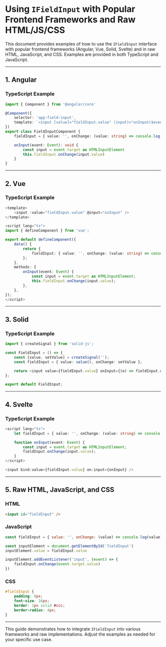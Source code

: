 # Using `IFieldInput` with Popular Frontend Frameworks and Raw HTML/JS/CSS

This document provides examples of how to use the `IFieldInput` interface with popular frontend frameworks (Angular, Vue, Solid, Svelte) and in raw HTML, JavaScript, and CSS. Examples are provided in both TypeScript and JavaScript.

---

## 1. Angular

### TypeScript Example

```typescript
import { Component } from '@angular/core'

@Component({
    selector: 'app-field-input',
    template: `<input [value]="fieldInput.value" (input)="onInput($event)" />`
})
export class FieldInputComponent {
    fieldInput = { value: '', onChange: (value: string) => console.log(value) }

    onInput(event: Event): void {
        const input = event.target as HTMLInputElement
        this.fieldInput.onChange(input.value)
    }
}
```

---

## 2. Vue

### TypeScript Example

```typescript
<template>
    <input :value="fieldInput.value" @input="onInput" />
</template>

<script lang="ts">
import { defineComponent } from 'vue';

export default defineComponent({
    data() {
        return {
            fieldInput: { value: '', onChange: (value: string) => console.log(value) },
        };
    },
    methods: {
        onInput(event: Event) {
            const input = event.target as HTMLInputElement;
            this.fieldInput.onChange(input.value);
        },
    },
});
</script>
```

---

## 3. Solid

### TypeScript Example

```typescript
import { createSignal } from 'solid-js';

const FieldInput = () => {
    const [value, setValue] = createSignal('');
    const fieldInput = { value: value(), onChange: setValue };

    return <input value={fieldInput.value} onInput={(e) => fieldInput.onChange(e.currentTarget.value)} />;
};

export default FieldInput;
```

---

## 4. Svelte

### TypeScript Example

```typescript
<script lang="ts">
    let fieldInput = { value: '', onChange: (value: string) => console.log(value) };

    function onInput(event: Event) {
        const input = event.target as HTMLInputElement;
        fieldInput.onChange(input.value);
    }
</script>

<input bind:value={fieldInput.value} on:input={onInput} />
```

---

## 5. Raw HTML, JavaScript, and CSS

### HTML

```html
<input id="fieldInput" />
```

### JavaScript

```javascript
const fieldInput = { value: '', onChange: (value) => console.log(value) }

const inputElement = document.getElementById('fieldInput')
inputElement.value = fieldInput.value

inputElement.addEventListener('input', (event) => {
    fieldInput.onChange(event.target.value)
})
```

### CSS

```css
#fieldInput {
    padding: 8px;
    font-size: 16px;
    border: 1px solid #ccc;
    border-radius: 4px;
}
```

---

This guide demonstrates how to integrate `IFieldInput` into various frameworks and raw implementations. Adjust the examples as needed for your specific use case.
